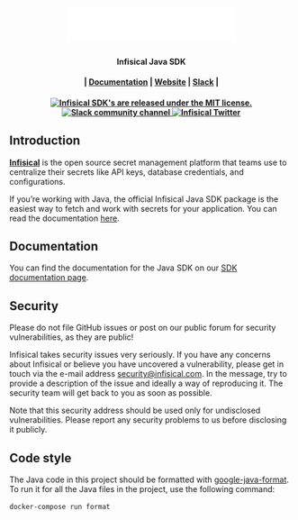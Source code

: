 <h1 align="center">
  <img width="300" src="/img/logoname-white.svg#gh-dark-mode-only" alt="infisical">
</h1>
<p align="center">
  <p align="center"><b>Infisical Java SDK</b></p>
<h4 align="center">
|
  <a href="https://infisical.com/docs/sdks/languages/java">Documentation</a> |
  <a href="https://www.infisical.com">Website</a> |
  <a href="https://infisical.com/slack">Slack</a> |
</h4>

<h4 align="center">
  <a href="https://github.com/Infisical/java-sdk/blob/main/LICENSE">
    <img src="https://img.shields.io/badge/license-MIT-blue.svg" alt="Infisical SDK's are released under the MIT license." />
  </a>
  <a href="https://infisical.com/slack">
    <img src="https://img.shields.io/badge/chat-on%20Slack-blueviolet" alt="Slack community channel" />
  </a>
  <a href="https://twitter.com/infisical">
    <img src="https://img.shields.io/twitter/follow/infisical?label=Follow" alt="Infisical Twitter" />
  </a>
</h4>

## Introduction

**[Infisical](https://infisical.com)** is the open source secret management platform that teams use to centralize their secrets like API keys, database credentials, and configurations.

If you’re working with Java, the official Infisical Java SDK package is the easiest way to fetch and work with secrets for your application. You can read the documentation [here](https://infisical.com/docs/sdks/languages/java).

## Documentation
You can find the documentation for the Java SDK on our [SDK documentation page](https://infisical.com/docs/sdks/languages/java).

## Security

Please do not file GitHub issues or post on our public forum for security vulnerabilities, as they are public!

Infisical takes security issues very seriously. If you have any concerns about Infisical or believe you have uncovered a vulnerability, please get in touch via the e-mail address security@infisical.com. In the message, try to provide a description of the issue and ideally a way of reproducing it. The security team will get back to you as soon as possible.

Note that this security address should be used only for undisclosed vulnerabilities. Please report any security problems to us before disclosing it publicly.

## Code style

The Java code in this project should be formatted with [google-java-format](https://github.com/google/google-java-format).
To run it for all the Java files in the project, use the following command:

```bash
docker-compose run format
```
